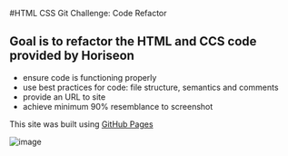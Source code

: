 #HTML CSS Git Challenge: Code Refactor
## Goal is to refactor the HTML and CCS code provided by Horiseon
- ensure code is functioning properly
- use best practices for code: file structure, semantics and comments
- provide an URL to site
- achieve minimum 90% resemblance to screenshot

This site was built using [GitHub Pages](https://djs593.github.io/challenge/)

![image](https://user-images.githubusercontent.com/61851131/76704710-1a44cc80-6698-11ea-84ab-4f20a23dfc26.png)

